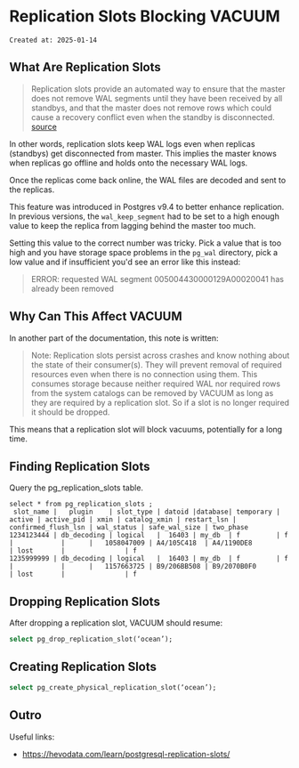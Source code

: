 # Replication Slots Blocking VACUUM

```
Created at: 2025-01-14
```

## What Are Replication Slots

> Replication slots provide an automated way to ensure that the master does not
> remove WAL segments until they have been received by all standbys, and that
> the master does not remove rows which could cause a recovery conflict even
> when the standby is disconnected.
[source](https://www.postgresql.org/docs/9.4/warm-standby.html#STREAMING-REPLICATION-SLOTS)

In other words, replication slots keep WAL logs even when replicas (standbys)
get disconnected from master. This implies the master knows when replicas go
offline and holds onto the necessary WAL logs.

Once the replicas come back online, the WAL files are decoded and sent to the
replicas.

This feature was introduced in Postgres v9.4 to better enhance replication.
In previous versions, the `wal_keep_segment` had to be set to a high enough
value to keep the replica from lagging behind the master too much.

Setting this value to the correct number was tricky. Pick a value that is too
high and you have storage space problems in the `pg_wal` directory, pick a low
value and if insufficient you'd see an error like this instead:

> ERROR: requested WAL segment 005004430000129A00020041 has already been removed

## Why Can This Affect VACUUM

In another part of the documentation, this note is written:

> Note: Replication slots persist across crashes and know nothing about the
> state of their consumer(s). They will prevent removal of required resources
> even when there is no connection using them. This consumes storage because
> neither required WAL nor required rows from the system catalogs can be
> removed by VACUUM as long as they are required by a replication slot. So if a
> slot is no longer required it should be dropped.

This means that a replication slot will block vacuums, potentially for a long
time.

## Finding Replication Slots

Query the pg_replication_slots table.

```
select * from pg_replication_slots ;
 slot_name |   plugin    | slot_type | datoid |database| temporary | active | active_pid | xmin | catalog_xmin | restart_lsn | confirmed_flush_lsn | wal_status | safe_wal_size | two_phase
1234123444 | db_decoding | logical   |  16403 | my_db  | f         | f      |            |      |   1058047009 | A4/105C418  | A4/1190DE8          | lost       |               | f
1235999999 | db_decoding | logical   |  16403 | my_db  | f         | f      |            |      |   1157663725 | B9/206BB508 | B9/2070B0F0         | lost       |               | f
```

## Dropping Replication Slots

After dropping a replication slot, VACUUM should resume:

```sql
select pg_drop_replication_slot(‘ocean’);
```

## Creating Replication Slots

```sql
select pg_create_physical_replication_slot(‘ocean’);
```

## Outro

Useful links:

- https://hevodata.com/learn/postgresql-replication-slots/
